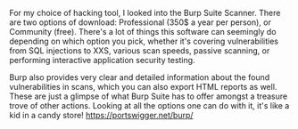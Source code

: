 For my choice of hacking tool, I looked into the Burp Suite Scanner. There are two options of download: Professional (350$ a year per person), or Community (free). There's a lot of things this software can seemingly do depending on which option you pick, whether it's covering vulnerabilities from SQL injections to XXS, various scan speeds, passive scanning, or performing interactive application security testing. 

Burp also provides very clear and detailed information about the found vulnerabilities in scans, which you can also export HTML reports as well. These are just a glimpse of what Burp Suite has to offer amongst a treasure trove of other actions. Looking at all the options one can do with it, it's like a kid in a candy store! https://portswigger.net/burp/
